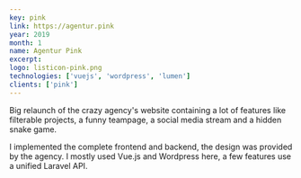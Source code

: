 ```yaml
---
key: pink
link: https://agentur.pink
year: 2019
month: 1
name: Agentur Pink
excerpt:
logo: listicon-pink.png
technologies: ['vuejs', 'wordpress', 'lumen']
clients: ['pink']
---
```


Big relaunch of the crazy agency's website containing a lot of features like filterable projects, a funny teampage, a social media stream and a hidden snake game.

I implemented the complete frontend and backend, the design was provided by the agency. I mostly used Vue.js and Wordpress here, a few features use a unified Laravel API.
